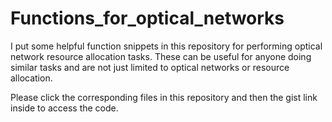 # Functions_for_optical_networks

I put some helpful function snippets in this repository for performing optical network resource allocation tasks. 
These can be useful for anyone doing similar tasks and are not just limited to optical networks or resource allocation.

Please click the corresponding files in this repository and then the gist link inside to access the code.
